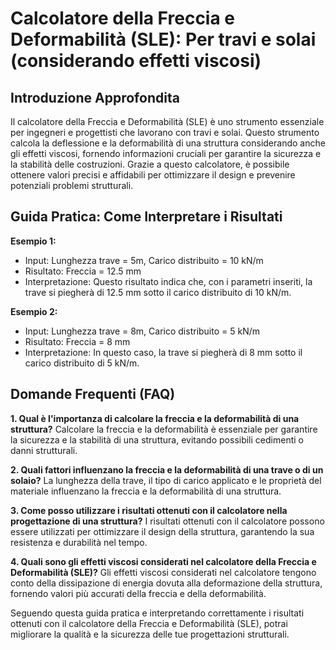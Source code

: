 # Calcolatore della Freccia e Deformabilità (SLE): Per travi e solai (considerando effetti viscosi)

## Introduzione Approfondita
Il calcolatore della Freccia e Deformabilità (SLE) è uno strumento essenziale per ingegneri e progettisti che lavorano con travi e solai. Questo strumento calcola la deflessione e la deformabilità di una struttura considerando anche gli effetti viscosi, fornendo informazioni cruciali per garantire la sicurezza e la stabilità delle costruzioni. Grazie a questo calcolatore, è possibile ottenere valori precisi e affidabili per ottimizzare il design e prevenire potenziali problemi strutturali.

## Guida Pratica: Come Interpretare i Risultati

**Esempio 1:**
- Input: Lunghezza trave = 5m, Carico distribuito = 10 kN/m
- Risultato: Freccia = 12.5 mm
- Interpretazione: Questo risultato indica che, con i parametri inseriti, la trave si piegherà di 12.5 mm sotto il carico distribuito di 10 kN/m.

**Esempio 2:**
- Input: Lunghezza trave = 8m, Carico distribuito = 5 kN/m
- Risultato: Freccia = 8 mm
- Interpretazione: In questo caso, la trave si piegherà di 8 mm sotto il carico distribuito di 5 kN/m.

## Domande Frequenti (FAQ)

**1. Qual è l'importanza di calcolare la freccia e la deformabilità di una struttura?**
Calcolare la freccia e la deformabilità è essenziale per garantire la sicurezza e la stabilità di una struttura, evitando possibili cedimenti o danni strutturali.

**2. Quali fattori influenzano la freccia e la deformabilità di una trave o di un solaio?**
La lunghezza della trave, il tipo di carico applicato e le proprietà del materiale influenzano la freccia e la deformabilità di una struttura.

**3. Come posso utilizzare i risultati ottenuti con il calcolatore nella progettazione di una struttura?**
I risultati ottenuti con il calcolatore possono essere utilizzati per ottimizzare il design della struttura, garantendo la sua resistenza e durabilità nel tempo.

**4. Quali sono gli effetti viscosi considerati nel calcolatore della Freccia e Deformabilità (SLE)?**
Gli effetti viscosi considerati nel calcolatore tengono conto della dissipazione di energia dovuta alla deformazione della struttura, fornendo valori più accurati della freccia e della deformabilità.

Seguendo questa guida pratica e interpretando correttamente i risultati ottenuti con il calcolatore della Freccia e Deformabilità (SLE), potrai migliorare la qualità e la sicurezza delle tue progettazioni strutturali.
